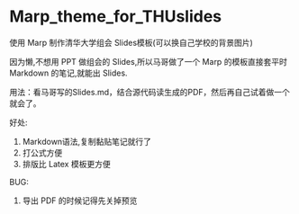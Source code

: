 # Marp_theme_for_THUslides
使用 Marp 制作清华大学组会 Slides模板(可以换自己学校的背景图片)

因为懒,不想用 PPT 做组会的 Slides,所以马哥做了一个 Marp 的模板直接套平时 Markdown 的笔记,就能出 Slides.

用法：看马哥写的Slides.md，结合源代码读生成的PDF，然后再自己试着做一个就会了。

好处:

1. Markdown语法,复制黏贴笔记就行了
2. 打公式方便
3. 排版比 Latex 模板更方便

BUG:
1. 导出 PDF 的时候记得先关掉预览
